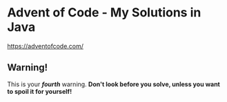Advent of Code - My Solutions in Java
=

https://adventofcode.com/

Warning!
-

This is your ***fourth*** warning. **Don't look before you solve, unless you want to spoil it for yourself!**